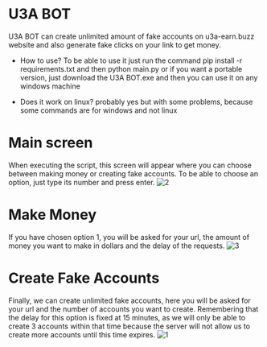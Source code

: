 # U3A BOT
U3A BOT can create unlimited amount of fake accounts on u3a-earn.buzz website and also generate fake clicks on your link to get money.

* How to use? 
To be able to use it just run the command pip install -r requirements.txt and then python main.py or if you want a portable version, just download the U3A BOT.exe and then you can use it on any windows machine

* Does it work on linux?
probably yes but with some problems, because some commands are for windows and not linux

# Main screen
When executing the script, this screen will appear where you can choose between making money or creating fake accounts. To be able to choose an option, just type its number and press enter.
![2](https://user-images.githubusercontent.com/77591040/177911527-265bbd9e-4c2c-41ef-b1bf-18b59a108ff4.PNG)

# Make Money
If you have chosen option 1, you will be asked for your url, the amount of money you want to make in dollars and the delay of the requests.
![3](https://user-images.githubusercontent.com/77591040/177911528-ace89ff4-e210-4cb8-b5d2-6c27870013fe.PNG)

# Create Fake Accounts
Finally, we can create unlimited fake accounts, here you will be asked for your url and the number of accounts you want to create. Remembering that the delay for this option is fixed at 15 minutes, as we will only be able to create 3 accounts within that time because the server will not allow us to create more accounts until this time expires.
![1](https://user-images.githubusercontent.com/77591040/177911714-f82e9cde-418a-433b-ae73-ed06337ae2b6.PNG)
